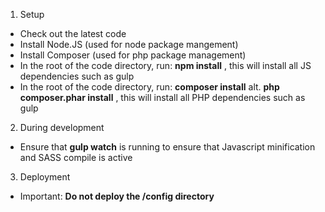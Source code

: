 1. Setup
* Check out the latest code
* Install Node.JS (used for node package mangement)
* Install Composer (used for php package management)
* In the root of the code directory, run: **npm install** , this will install all JS dependencies such as gulp
* In the root of the code directory, run: **composer install** alt. **php composer.phar install** , this will install all PHP dependencies such as gulp

2. During development
* Ensure that **gulp watch** is running to ensure that Javascript minification and SASS compile is active

3. Deployment
* Important: **Do not deploy the /config directory**